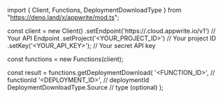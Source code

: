 import { Client, Functions, DeploymentDownloadType } from "https://deno.land/x/appwrite/mod.ts";

const client = new Client()
    .setEndpoint('https://<REGION>.cloud.appwrite.io/v1') // Your API Endpoint
    .setProject('<YOUR_PROJECT_ID>') // Your project ID
    .setKey('<YOUR_API_KEY>'); // Your secret API key

const functions = new Functions(client);

const result = functions.getDeploymentDownload(
    '<FUNCTION_ID>', // functionId
    '<DEPLOYMENT_ID>', // deploymentId
    DeploymentDownloadType.Source // type (optional)
);

